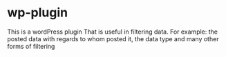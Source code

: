 # wp-plugin
This is a wordPress plugin That is useful in filtering data. For example: the posted data with regards to whom posted it, the data type
and many other forms of filtering
